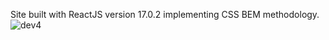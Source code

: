 Site built with ReactJS version 17.0.2 implementing CSS BEM methodology.
![dev4](https://user-images.githubusercontent.com/93049301/163913102-82ae8b45-1b8f-4617-bc4b-9cc9e7198009.PNG)
